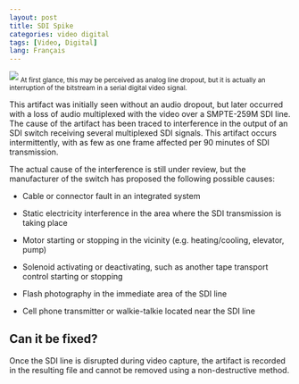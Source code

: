 ```yaml
---
layout: post
title: SDI Spike
categories: video digital
tags: [Video, Digital]
lang: Français
---
```


<img src="{{ site.baseurl }}/images/SDISpike_Flat.jpg">
<sub>At first glance, this may be perceived as analog line dropout, but it is actually an interruption of the bitstream in a serial digital video signal.</sub>

This artifact was initially seen without an audio dropout, but later occurred with a loss of audio multiplexed with the video over a SMPTE-259M SDI line. The cause of the artifact has been traced to interference in the output of an SDI switch receiving several multiplexed SDI signals. This artifact occurs intermittently, with as few as one frame affected per 90 minutes of SDI transmission.

The actual cause of the interference is still under review, but the manufacturer of the switch has proposed the following possible causes:

- Cable or connector fault in an integrated system

- Static electricity interference in the area where the SDI transmission is taking place

- Motor starting or stopping in the vicinity (e.g. heating/cooling, elevator, pump)

- Solenoid activating or deactivating, such as another tape transport control starting or stopping

- Flash photography in the immediate area of the SDI line

- Cell phone transmitter or walkie-talkie located near the SDI line


## Can it be fixed?

Once the SDI line is disrupted during video capture, the artifact is recorded in the resulting file and cannot be removed using a non-destructive method.
